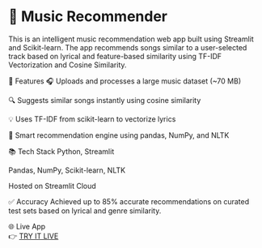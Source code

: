 # 🎵 Music Recommender
This is an intelligent music recommendation web app built using Streamlit and Scikit-learn. The app recommends songs similar to a user-selected track based on lyrical and feature-based similarity using TF-IDF Vectorization and Cosine Similarity.

🚀 Features
🎧 Uploads and processes a large music dataset (~70 MB)

🔍 Suggests similar songs instantly using cosine similarity

💡 Uses TF-IDF from scikit-learn to vectorize lyrics

🧠 Smart recommendation engine using pandas, NumPy, and NLTK

📚 Tech Stack
Python, Streamlit

Pandas, NumPy, Scikit-learn, NLTK

Hosted on Streamlit Cloud

✅ Accuracy
Achieved up to 85% accurate recommendations on curated test sets based on lyrical and genre similarity.

🌐 Live App  
👉 [TRY IT LIVE](https://musicrecommender-wsq9ymvskgyht2hqwsstve.streamlit.app/)

